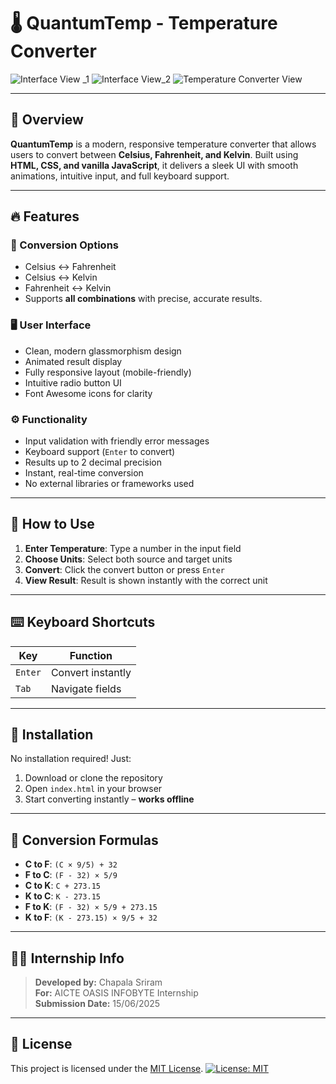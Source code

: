 # 🌡️ QuantumTemp - Temperature Converter
![Interface View _1](https://github.com/user-attachments/assets/60402c5e-47ab-4cf3-bea1-96d4d7230583)
![Interface View_2](https://github.com/user-attachments/assets/8481eecf-31b9-44a1-b616-d0e76ae394f4)
![Temperature Converter View](https://github.com/user-attachments/assets/11130d13-a6ed-40f1-afcd-a734a40dd00f)

---

## 🧠 Overview
**QuantumTemp** is a modern, responsive temperature converter that allows users to convert between **Celsius, Fahrenheit, and Kelvin**. Built using **HTML, CSS, and vanilla JavaScript**, it delivers a sleek UI with smooth animations, intuitive input, and full keyboard support.

---


## 🔥 Features

### 🔁 Conversion Options
- Celsius ↔ Fahrenheit  
- Celsius ↔ Kelvin  
- Fahrenheit ↔ Kelvin  
- Supports **all combinations** with precise, accurate results.

### 🖥️ User Interface
- Clean, modern glassmorphism design  
- Animated result display  
- Fully responsive layout (mobile-friendly)  
- Intuitive radio button UI  
- Font Awesome icons for clarity

### ⚙️ Functionality
- Input validation with friendly error messages  
- Keyboard support (`Enter` to convert)  
- Results up to 2 decimal precision  
- Instant, real-time conversion  
- No external libraries or frameworks used


---
## 🧪 How to Use
1. **Enter Temperature**: Type a number in the input field  
2. **Choose Units**: Select both source and target units  
3. **Convert**: Click the convert button or press `Enter`  
4. **View Result**: Result is shown instantly with the correct unit

---

## ⌨️ Keyboard Shortcuts
| Key     | Function         |
|---------|------------------|
| `Enter` | Convert instantly |
| `Tab`   | Navigate fields  |

---

## 📁 Installation
No installation required! Just:
1. Download or clone the repository  
2. Open `index.html` in your browser  
3. Start converting instantly – **works offline**

---

## 🧮 Conversion Formulas
- **C to F**: `(C × 9/5) + 32`  
- **F to C**: `(F - 32) × 5/9`  
- **C to K**: `C + 273.15`  
- **K to C**: `K - 273.15`  
- **F to K**: `(F - 32) × 5/9 + 273.15`  
- **K to F**: `(K - 273.15) × 9/5 + 32`

---

## 🧑‍💻 Internship Info
> **Developed by:** Chapala Sriram  
> **For:** AICTE OASIS INFOBYTE Internship  
> **Submission Date:** 15/06/2025

---

## 📄 License
This project is licensed under the [MIT License](LICENSE).
[![License: MIT](https://img.shields.io/badge/License-MIT-yellow.svg)](LICENSE)
